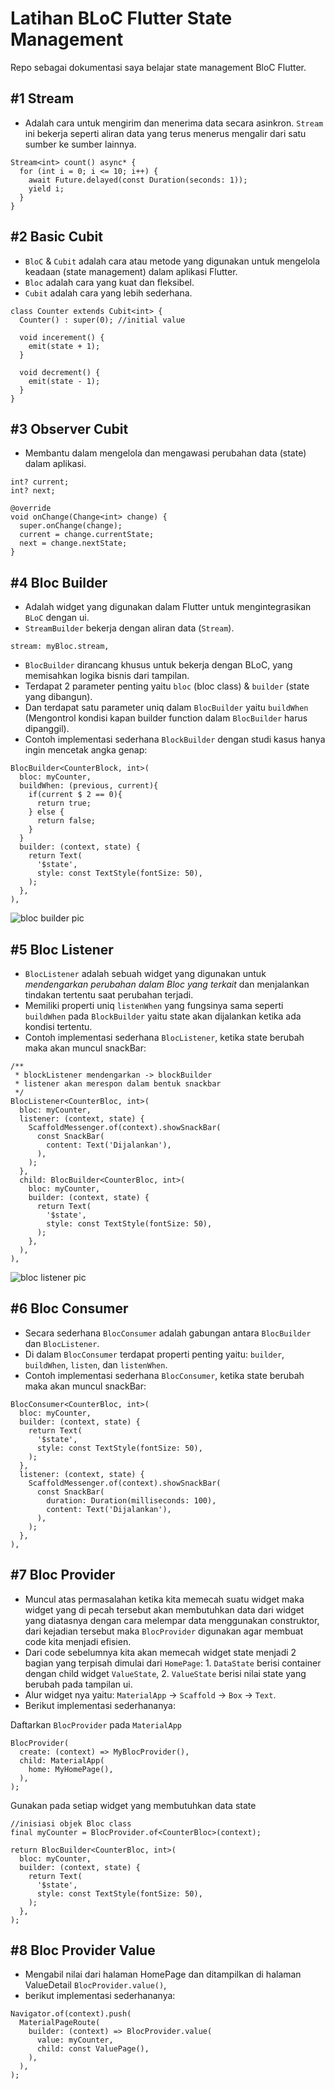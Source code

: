 # Latihan BLoC Flutter State Management

Repo sebagai dokumentasi saya belajar state management BloC Flutter.

## #1 Stream

- Adalah cara untuk mengirim dan menerima data secara asinkron. `Stream` ini bekerja seperti aliran data yang terus menerus mengalir dari satu sumber ke sumber lainnya.

```
Stream<int> count() async* {
  for (int i = 0; i <= 10; i++) {
    await Future.delayed(const Duration(seconds: 1));
    yield i;
  }
}
```

## #2 Basic Cubit

- `BloC` & `Cubit` adalah cara atau metode yang digunakan untuk mengelola keadaan (state management) dalam aplikasi Flutter.
- `Bloc` adalah cara yang kuat dan fleksibel.
- `Cubit` adalah cara yang lebih sederhana.

```
class Counter extends Cubit<int> {
  Counter() : super(0); //initial value

  void incerement() {
    emit(state + 1);
  }

  void decrement() {
    emit(state - 1);
  }
}
```

## #3 Observer Cubit

- Membantu dalam mengelola dan mengawasi perubahan data (state) dalam aplikasi.

```
int? current;
int? next;

@override
void onChange(Change<int> change) {
  super.onChange(change);
  current = change.currentState;
  next = change.nextState;
}
```

## #4 Bloc Builder

- Adalah widget yang digunakan dalam Flutter untuk mengintegrasikan `BLoC` dengan ui.
- `StreamBuilder` bekerja dengan aliran data (`Stream`).

```
stream: myBloc.stream,
```

- `BlocBuilder` dirancang khusus untuk bekerja dengan BLoC, yang memisahkan logika bisnis dari tampilan.
- Terdapat 2 parameter penting yaitu `bloc` (bloc class) & `builder` (state yang dibangun).
- Dan terdapat satu parameter uniq dalam `BlocBuilder` yaitu `buildWhen` (Mengontrol kondisi kapan builder function dalam `BlocBuilder` harus dipanggil).
- Contoh implementasi sederhana `BlockBuilder` dengan studi kasus hanya ingin mencetak angka genap:

```
BlocBuilder<CounterBlock, int>(
  bloc: myCounter,
  buildWhen: (previous, current){
    if(current $ 2 == 0){
      return true;
    } else {
      return false;
    }
  }
  builder: (context, state) {
    return Text(
      '$state',
      style: const TextStyle(fontSize: 50),
    );
  },
),
```

![bloc builder pic](pic/bloc_builder.gif)

## #5 Bloc Listener

- `BlocListener` adalah sebuah widget yang digunakan untuk _mendengarkan perubahan dalam Bloc yang terkait_ dan menjalankan tindakan tertentu saat perubahan terjadi.
- Memiliki properti uniq `listenWhen` yang fungsinya sama seperti `buildWhen` pada `BlockBuilder` yaitu state akan dijalankan ketika ada kondisi tertentu.
- Contoh implementasi sederhana `BlocListener`, ketika state berubah maka akan muncul snackBar:

```
/**
 * blockListener mendengarkan -> blockBuilder
 * listener akan merespon dalam bentuk snackbar
 */
BlocListener<CounterBloc, int>(
  bloc: myCounter,
  listener: (context, state) {
    ScaffoldMessenger.of(context).showSnackBar(
      const SnackBar(
        content: Text('Dijalankan'),
      ),
    );
  },
  child: BlocBuilder<CounterBloc, int>(
    bloc: myCounter,
    builder: (context, state) {
      return Text(
        '$state',
        style: const TextStyle(fontSize: 50),
      );
    },
  ),
),
```

![bloc listener pic](pic/bloc_listener.gif)

## #6 Bloc Consumer

- Secara sederhana `BlocConsumer` adalah gabungan antara `BlocBuilder` dan `BlocListener`.
- Di dalam `BlocConsumer` terdapat properti penting yaitu: `builder`, `buildWhen`, `listen`, dan `listenWhen`.
- Contoh implementasi sederhana `BlocConsumer`, ketika state berubah maka akan muncul snackBar:

```
BlocConsumer<CounterBloc, int>(
  bloc: myCounter,
  builder: (context, state) {
    return Text(
      '$state',
      style: const TextStyle(fontSize: 50),
    );
  },
  listener: (context, state) {
    ScaffoldMessenger.of(context).showSnackBar(
      const SnackBar(
        duration: Duration(milliseconds: 100),
        content: Text('Dijalankan'),
      ),
    );
  },
),
```

## #7 Bloc Provider

- Muncul atas permasalahan ketika kita memecah suatu widget maka widget yang di pecah tersebut akan membutuhkan data dari widget yang diatasnya dengan cara melempar data menggunakan construktor, dari kejadian tersebut maka `BlocProvider` digunakan agar membuat code kita menjadi efisien.
- Dari code sebelumnya kita akan memecah widget state menjadi 2 bagian yang terpisah dimulai dari `HomePage`: 1. `DataState` berisi container dengan child widget `ValueState`, 2. `ValueState` berisi nilai state yang berubah pada tampilan ui.
- Alur widget nya yaitu: `MaterialApp` -> `Scaffold` -> `Box` -> `Text`.
- Berikut implementasi sederhananya:

Daftarkan `BlocProvider` pada `MaterialApp`

```
BlocProvider(
  create: (context) => MyBlocProvider(),
  child: MaterialApp(
    home: MyHomePage(),
  ),
);
```

Gunakan pada setiap widget yang membutuhkan data state

```
//inisiasi objek Bloc class
final myCounter = BlocProvider.of<CounterBloc>(context);

return BlocBuilder<CounterBloc, int>(
  bloc: myCounter,
  builder: (context, state) {
    return Text(
      '$state',
      style: const TextStyle(fontSize: 50),
    );
  },
);
```

## #8 Bloc Provider Value

- Mengabil nilai dari halaman HomePage dan ditampilkan di halaman ValueDetail `BlocProvider.value()`,
- berikut implementasi sederhananya:

```
Navigator.of(context).push(
  MaterialPageRoute(
    builder: (context) => BlocProvider.value(
      value: myCounter,
      child: const ValuePage(),
    ),
  ),
);
```
